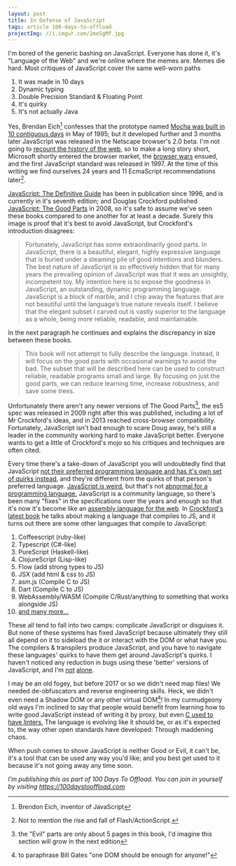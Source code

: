 ```yaml
---
layout: post
title: In Defense of JavaScript
tags: article 100-days-to-offload
projectImg: //i.imgur.com/2meSgMf.jpg
---
```


I'm bored of the generic bashing on JavaScript. Everyone has done it, it's
"Language of the Web" and we're online where the memes are. Memes die hard.
Most critiques of JavaScript cover the same well-worn paths<!-- more -->

1. It was made in 10 days
2. Dynamic typing
3. Double Precision Standard & Floating Point
4. It's quirky
5. It's not actually Java

Yes, Brendan Eich[^1] confesses that the prototype named [Mocha was built in 10 contiguous
days][3] in May of 1995; but it developed further and 3 months later JavaScript
was released in the Netscape browser's 2.0 beta. I'm not going to [recount the
history of the web][8], so to make a long story short, Microsoft shortly
entered the browser market, the [browser wars][7] ensued, and the first
JavaScript standard was released in 1997. At the time of this writing we find
ourselves 24 years and 11 EcmaScript recommendations later[^3].

[JavaScript: The Definitive Guide][5] has been in publication since 1996, and
is currently in it's seventh edition; and Douglas Crockford published
[JavaScript: The Good Parts][4] in 2008, so it's safe to assume we've seen
these books compared to one another for at least a decade. Surely this image is
proof that it's best to avoid JavaScript, but Crockford's introduction
disagrees:

> Fortunately, JavaScript has some extraordinarily good parts. In JavaScript,
> there is a beautiful, elegant, highly expressive language that is buried
> under a steaming pile of good intentions and blunders. The best nature of
> JavaScript is so effectively hidden that for many years the prevailing
> opinion of JavaScript was that it was an unsightly, incompetent toy. My
> intention here is to expose the goodness in JavaScript, an outstanding,
> dynamic programming language. JavaScript is a block of marble, and I chip
> away the features that are not beautiful until the language’s true nature
> reveals itself.  I believe that the elegant subset I carved out is vastly
> superior to the language as a whole, being more reliable, readable, and
> maintainable.


In the next paragraph he continues and explains the discrepancy in size between these books.


> This book will not attempt to fully describe the language. Instead, it will
> focus on the good parts with occasional warnings to avoid the bad. The subset
> that will be described here can be used to construct reliable, readable
> programs small and large.  By focusing on just the good parts, we can reduce
> learning time, increase robustness, and save some trees.

Unfortunately there aren't any newer versions of The Good Parts[^4], the es5 spec
was released in 2009 right after this was published, including a lot of Mr
Crockford's ideas, and in 2013 reached cross-browser compatibility.
Fortunately, JavaScript isn't bad enough to scare Doug away, he's still a
leader in the community working hard to make JavaScript better.  Everyone wants
to get a little of Crockford's mojo so his critiques and techniques are often
cited.

Every time there's a take-down of JavaScript you will undoubtedly find that
JavaScript [not their preferred programming language and has it's own set of
quirks instead][1], and they're different from the quirks of that person's
preferred language. [JavaScript is weird][2], but that's not [abnormal for a
programming language.][9] JavaScript is a community language, so there's been
many "fixes" in the specifications over the years and enough so that it's now
it's become like an [assembly language for the web][10]. In [Crockford's latest
book][13] he talks about making a language that compiles to JS, and it turns
out there are some other languages that compile to JavaScript:

1. Coffeescript (ruby-like)
2. Typescript (C#-like)
3. PureScript (Haskell-like)
3. ClojureScript (Lisp-like)
4. Flow (add strong types to JS)
5. JSX (add html & css to JS)
6. asm.js (Compile C to JS)
7. Dart (Compile C to JS)
8. WebAssembly/WASM (Compile C/Rust/anything to something that works alongside JS)
9. [and many more&hellip;][6]

These all tend to fall into two camps: complicate JavaScript or disguises it.
But none of these systems has fixed JavaScript because ultimately they still
all depend on it to sideload the it or interact with the DOM or what have you.
The compilers &amp; transpilers produce JavaScript, and you have to navigate
these languages' quirks to have them get around JavaScript's quirks.  I haven't
noticed any reduction in bugs using these 'better' versions of JavaScript, and
I'm [not][11] [alone][12].

I may be an old fogey, but before 2017 or so we didn't need map files! We
needed de-obfuscators and reverse engineering skills. Heck, we didn't even need
a Shadow DOM or any other virtual DOM[^5]! In my curmudgeony old ways I'm
inclined to say that people would benefit from learning how to write good
JavaScript instead of writing it by proxy, but even [C used to have
linters.][14] The language is evolving like it should be, or as it's expected
to, the way other open standards have developed: Through maddening chaos.

When push comes to shove JavaScript is neither Good or Evil, it can't be, it's
a tool that can be used any way you'd like; and you best get used to it because
it's not going away any time soon.


[^1]: Brendon Eich, inventor of JavaScript
[^2]: even some comp-sci majors
[^3]: Not to mention the rise and fall of Flash/ActionScript.
[^4]: the "Evil" parts are only about 5 pages in this book, I'd imagine this section will grow in the next edition
[^5]: to paraphrase Bill Gates "one DOM should be enough for anyone!"


[1]: https://www.destroyallsoftware.com/talks/wat
[2]: https://jsisweird.com/
[3]: https://www.youtube.com/watch?v=GxouWy-ZE80
[4]: https://amzn.to/36dvvzn
[5]: https://amzn.to/3A6In7X
[6]: https://github.com/jashkenas/coffeescript/wiki/List-of-languages-that-compile-to-JS
[7]: https://medium.com/@adamjgordon24/browser-wars-episode-i-the-neutering-of-an-underdog-40e4a500ac41
[8]: https://thehistoryoftheweb.com/timeline/
[9]: https://esolangs.org/wiki/Main_Page
[10]: https://www.hanselman.com/blog/javascript-is-assembly-language-for-the-web-part-2-madness-or-just-insanity
[11]: https://medium.com/javascript-scene/you-might-not-need-typescript-or-static-types-aa7cb670a77b
[12]: https://www.freecodecamp.org/news/stop-bringing-strong-typing-to-javascript-4da0666cba6e/
[13]: https://amzn.to/3qDbNGw
[14]: https://en.wikipedia.org/wiki/Lint_(software)


*I’m publishing this as part of 100 Days To Offload. You can join in yourself by
visiting <https://100daystooffload.com>*

